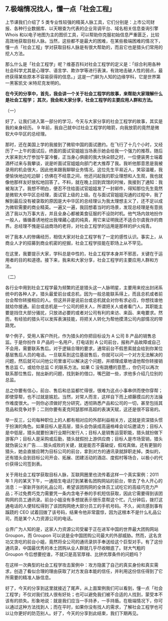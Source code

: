 ## 7.极端情况找人，懂一点「社会工程」
上节课我们介绍了 5 类专业性较强的精英人脉工具，它们分别是：上市公司财报、各种行业数据库、以天眼查为代表的企业背调平台、域名相关信息查询引擎 Whois 和以电子地图为主的图侦工具，可以帮助你克服初始信息严重匮乏，比较高效地获取目标人脉。当然，这些都不是最大的困难，在某些极端困难的情况下，懂一点「社会工程」学对获取目标人脉是有很大帮助的，而且它也是猎头们常用的挖人方法。


那么什么是「社会工程学」呢？维基百科对社会工程学的定义是：「综合利用各种社会科学尤其是心理学、语言学、欺诈学等进行表演，有效地击破人性的弱点，最终获得某些原本不容易获得的信息。」这是一门鲜为人知的边缘学科，它是世界第一黑客凯文·米特尼克发明的。


**在今天的分享中，首先，我会讲一个关于社会工程学的故事，来帮助大家理解什么是社会工程学；** **其次，我会和大家分享，社会工程学的主要应用人群和方法。**


（一）


好了，让我们进入第一部分的学习，今天与大家分享的社会工程学的故事，其实是我的亲身经历。 9 年前，我自己就中过社会工程学的暗箭，向我放箭的竟然是微软大中华区的总经理。


那时，还在美国上学的我接到了微软中国的面试邀约。在飞行了十几个小时，又经历了一上午的面试后，终面的面试官姐姐当场表示她会给我一个强力的推荐。随后大家来到大厅参加午宴冷餐，正当身心俱疲的我大快朵颐之时，一位便装男士端着酒杯过来与我攀谈，说是听面试官姐姐向部门老大推荐了我。我听他那意思是我被录用的机会很大，因此他来跟我聊聊业务情况。这位先生平易近人，笑容温暖，我便愉快地边吃边聊；仿佛在不经意之间，他还问起我的职业理想和人生观，我也就像他那样友好放松地回答了。不料，就在晚上回到宾馆的时候，我接到了通知：我被淘汰了。我想不明白，便忍不住给面试官姐姐发了一封邮件，得知那位先生竟然是微软大中华区总经理，面试官上级的上级。在与面试官姐姐沟通的过程中，我了解到最后没有被录取的原因是大中华区的总经理认为我太理想主义了，还不足以成为微软需要的商业精英。一遍又一遍，我回想着当时的场景，发现总经理是有意挑选了我以为万事大吉，并且全身心都被美食征服的不设防时机。他气场内敛地扮作一般人，循循善诱地挖出我埋藏心底的纯真，用它来证明我还不适合尔虞我诈的商界。总经理不愧是征战商场的老将，对社会工程学的运用是那样的炉火纯青。


听了我本人的惨痛经历，相信大家对社会工程学有了一定的感性认识。事实上，从商业人才的招募到商业机密的挖掘，社会工程学技能在职场上从不罕见。


在这里，我要提示大家，学科总是中性的，社会工程学本身并不邪恶，关键在于运用者的目的和道德。接下来，我来和大家分享，社会工程学的主要应用人群和方法。


（二）


各行业中用到社会工程学最为频繁的还是猎头这一人脉明星，主要用来挖出封闭系统中的各种人才。猎头最爱前台或总机，因为一般总能联系得上，而且总机或者前台会帮你转接相应的人。但这并非是说前台或总机就会对你有求必应，你想找谁他就给你接通。前台或总机是一个公司的把关人，所谓把关人或者看门人，其职能主要是挡住大部分骚扰，只放进必要的或者对公司有利的来访、来函、来电要求。然而，有经验的猎头可以发挥表演技能，将把关人转化为帮他摸清公司内部情况的带路党。


举个例子，受用人客户所托，作为猎头的你把目标设为 A 公司 B 产品的销售总监。于是你扮作 B 产品的一名用户，打电话到 A 公司前台，报称产品故障或自己不会用，需要联系售后。对于逻辑合理的要求，通常前台不假思索就会给到你某位基层售后人员的电话。一旦联系到这位基层售后，你就可以问一个对方无法解决的问题，然后就可以问他公司里谁可以解决这个问题，并顺理成章地请他帮你转接销售总监 C，或给你总监 C 的联系方法。如果 C 没有跳槽的意愿，，你仍可以再次联系那位售后，抛出新的问题，找到新的借口，嘴巴甜一些，求他多介绍几位别的总监。


总之你要有信心，前台、售后和总监都忙得很，很难为这点小事串供而使你穿帮；即使穿帮，也不过就是尴尬。当然，对常人而言，这样自下而上顺藤摸瓜的方法操作难度很大。一则你必须做好充分研究，透彻熟悉产品和公司的一切，甚至包括其竞品和竞争对手；二则你要有麦克阿瑟那样高超的表演天赋，这还是很不容易的。


举一反三，公司每种职位上的人都有相对应的外部利益相关方，这就是资深猎头惯于扮演的角色。如果目标人是高层，猎头会伪装成高逼格峰会论坛邀请方；目标人是中低层，猎头就要扮演行业期刊发行人；目标人是销售运营职能，猎头就扮做下游客户；目标人是采购或后勤，猎头就假扮上游供应商；目标人是市场营销，猎头就伪装公关广告……猎头成败的关键，就是能否不露破绽，假戏真做。还有更狠的猎头，她会直接应聘为目标公司的前台，拿到对方的通讯录就辞职走掉。类似的，还有猎头会到目标公司开会、拓展、团建活动的酒店、度假村等场合，以极小的代价获得公司签到表。


关于用社会工程学获取目标人脉，互联网圈里也流传着这样一个真实案例：2011 年 1 月的某天下午，一通陌生电话打到某著名团购网站的前台，带去了令人开心的消息：一家新开张的礼品公司，希望该团购网的全体员工试吃它的高级巧克力产品；不过免费巧克力需要凭一条内含电子券的手机短信获取，因此它需要得到该团购网的员工通讯录。前台小姐没有多想就表示很乐意帮这个忙。几分钟后，拨打这通电话的人便轻松得到了该团购网绝大部分员工的手机号码。不久，闻讯感到事有蹊跷的 CEO 试着回拨了该号码，结果令他非常震惊，因为这根本不是什么礼品公司，而是某个人力资源公司的电话。


业界广为人知的是，这家人力资源公司受雇于正在进军中国的世界最大团购网站 Groupon，而 Groupon 可以说是全中国团购公司最大的外部威胁。然而，这名贪功又贪吃的前台小姐，竟然将全公司的通讯录拱手奉送给这个巨型对手。有了这份通讯录，中国最优秀的本土团购从业人群就几乎尽收眼底了。财大气粗的 Groupon 今后想要挖谁，不就只是高官厚禄、比拼优厚条件的问题吗？


在这样一次典型的社会工程学攻击案例中：攻方隐匿了自己的真实身份和真实需求，创造了看似合理的理由获取了对方发自本能的信任，并利用这份信任得到了它所需要的精准人脉信息。


好了，今天的分享到这里就接近了尾声，从上面案例我们可以看到，懂一点「社会工程学」不仅对我们找人很有好处；也可以避免我们被不合适的人找到，蒙受本不该有的损失。形象地说：就是我们应当一手持矛，一手持盾。在极端情况下，你可以通过这种方法找到人；而在平时，如果你没有找人的需求，了解社会工程学也可以让你更好的防范别人。好了，今天的分享到此结束，我们下期再见。

